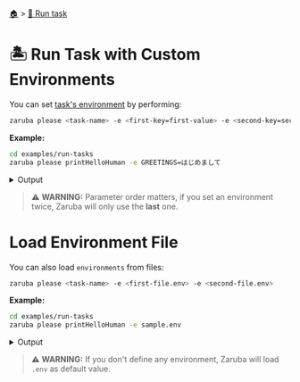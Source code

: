 <!--startTocHeader-->
[🏠](../README.md) > [🏃 Run task](README.md)
# 🏝️ Run Task with Custom Environments
<!--endTocHeader-->

You can set [task's environment](../core-concepts/task/task-envs/README.md) by performing:

```bash
zaruba please <task-name> -e <first-key=first-value> -e <second-key=second-value>
```

__Example:__

<!--startCode-->
```bash
cd examples/run-tasks
zaruba please printHelloHuman -e GREETINGS=はじめまして
```
 
<details>
<summary>Output</summary>
 
```````
Job Starting...
 Elapsed Time: 2.258µs
 Current Time: 07:05:30
  Run  'printHelloHuman' command on /home/gofrendi/zaruba/docs/examples/run-tasks
   printHelloHuman       07:05:30.174 はじめまして human
  Successfully running  'printHelloHuman' command
  Job Running...
 Elapsed Time: 102.481693ms
 Current Time: 07:05:30
  
  Job Complete!!! 
  Terminating
  Job Ended...
 Elapsed Time: 214.029067ms
 Current Time: 07:05:30
zaruba please printHelloHuman -e 'GREETINGS=はじめまして'
```````
</details>
<!--endCode-->


> ⚠️ __WARNING:__ Parameter order matters, if you set an environment twice, Zaruba will only use the __last__ one.

# Load Environment File

You can also load `environments` from files:

```bash
zaruba please <task-name> -e <first-file.env> -e <second-file.env>
```

__Example:__

<!--startCode-->
```bash
cd examples/run-tasks
zaruba please printHelloHuman -e sample.env
```
 
<details>
<summary>Output</summary>
 
```````
Job Starting...
 Elapsed Time: 1.745µs
 Current Time: 07:05:30
  Run  'printHelloHuman' command on /home/gofrendi/zaruba/docs/examples/run-tasks
   printHelloHuman       07:05:30.544 Hola human
  Successfully running  'printHelloHuman' command
  Job Running...
 Elapsed Time: 101.980608ms
 Current Time: 07:05:30
  
  Job Complete!!! 
  Terminating
  Job Ended...
 Elapsed Time: 212.801975ms
 Current Time: 07:05:30
zaruba please printHelloHuman -e 'sample.env'
```````
</details>
<!--endCode-->

>  ⚠️ __WARNING:__  If you don't define any environment, Zaruba will load `.env` as default value.

<!--startTocSubTopic-->
<!--endTocSubTopic-->